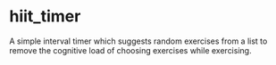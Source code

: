 # hiit_timer
A simple interval timer which suggests random exercises from a list to remove the cognitive load of choosing exercises while exercising.
